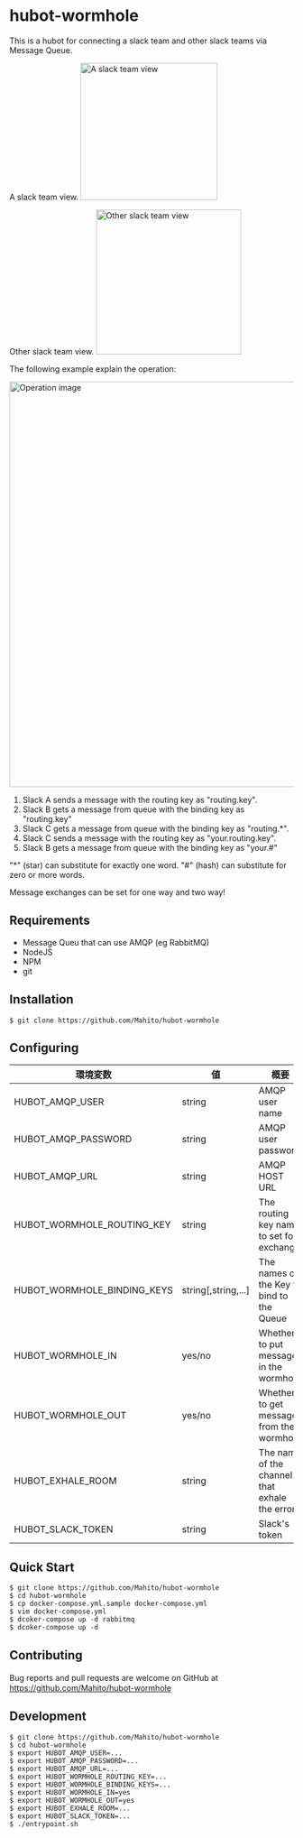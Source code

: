 # hubot-wormhole

This is a hubot for connecting a slack team and other slack teams via Message Queue.

A slack team view.
<img width="243" alt="A slack team view"
src="https://user-images.githubusercontent.com/210692/38567935-54a42bb0-3d22-11e8-8254-382550b95752.png">

Other slack team view.
<img width="257" alt="Other slack team view"
src="https://user-images.githubusercontent.com/210692/38567969-6ab04312-3d22-11e8-8bce-adb806d2f607.png">

The following example explain the operation:

<img width="719" alt="Operation image"
src="https://user-images.githubusercontent.com/210692/38569327-e9cf90c8-3d25-11e8-825e-b423f6e3dff4.png">

1. Slack A sends a message with the routing key as "routing.key".
2. Slack B gets a message from queue with the binding key as "routing.key"
3. Slack C gets a message from queue with the binding key as "routing.*".
4. Slack C sends a message with the routing key as "your.routing.key".
5. Slack B gets a message from queue with the binding key as "your.#"

"*" (star) can substitute for exactly one word.
"#" (hash) can substitute for zero or more words.

Message exchanges can be set for one way and two way!

## Requirements

* Message Queu that can use AMQP (eg RabbitMQ)
* NodeJS
* NPM
* git

## Installation

```
$ git clone https://github.com/Mahito/hubot-wormhole
```

## Configuring

|環境変数|値|概要|
|--|--|--|
|HUBOT_AMQP_USER|string|AMQP user name|
|HUBOT_AMQP_PASSWORD|string|AMQP user password|
|HUBOT_AMQP_URL|string|AMQP HOST URL|
|HUBOT_WORMHOLE_ROUTING_KEY|string|The routing key name to set for exchange|
|HUBOT_WORMHOLE_BINDING_KEYS|string[,string,...]|The names of the Key to bind to the Queue|
|HUBOT_WORMHOLE_IN|yes/no|Whether to put messages in the wormhole|
|HUBOT_WORMHOLE_OUT|yes/no|Whether to get messages from the wormhole|
|HUBOT_EXHALE_ROOM|string|The name of the channel that exhale the error|
|HUBOT_SLACK_TOKEN|string|Slack's token|

## Quick Start

```
$ git clone https://github.com/Mahito/hubot-wormhole
$ cd hubot-wormhole
$ cp docker-compose.yml.sample docker-compose.yml
$ vim docker-compose.yml
$ dcoker-compose up -d rabbitmq
$ dcoker-compose up -d
```

## Contributing

Bug reports and pull requests are welcome on GitHub at　https://github.com/Mahito/hubot-wormhole

## Development

```
$ git clone https://github.com/Mahito/hubot-wormhole
$ cd hubot-wormhole
$ export HUBOT_AMQP_USER=...
$ export HUBOT_AMQP_PASSWORD=...
$ export HUBOT_AMQP_URL=...
$ export HUBOT_WORMHOLE_ROUTING_KEY=...
$ export HUBOT_WORMHOLE_BINDING_KEYS=...
$ export HUBOT_WORMHOLE_IN=yes
$ export HUBOT_WORMHOLE_OUT=yes
$ export HUBOT_EXHALE_ROOM=...
$ export HUBOT_SLACK_TOKEN=...
$ ./entrypoint.sh
```
